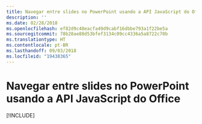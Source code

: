 ```yaml
---
title: Navegar entre slides no PowerPoint usando a API JavaScript do Office
description: ''
ms.date: 02/28/2018
ms.openlocfilehash: ef82d9c48eacfa49d9cabf16dbbe793a1f22be5a
ms.sourcegitcommit: 78b28ae88d53bfef3134c09cc4336a5a8722c70b
ms.translationtype: HT
ms.contentlocale: pt-BR
ms.lasthandoff: 09/03/2018
ms.locfileid: "19438365"
---
```

# <a name="navigate-between-slides-in-powerpoint-using-the-office-javascript-api"></a>Navegar entre slides no PowerPoint usando a API JavaScript do Office

[!INCLUDE[](../includes/powerpoint-tutorial-navigate-slides.md)]